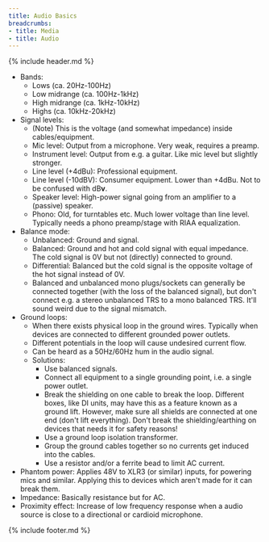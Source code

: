 ```yaml
---
title: Audio Basics
breadcrumbs:
- title: Media
- title: Audio
---
```

{% include header.md %}

- Bands:
    - Lows (ca. 20Hz-100Hz)
    - Low midrange (ca. 100Hz-1kHz)
    - High midrange (ca. 1kHz-10kHz)
    - Highs (ca. 10kHz-20kHz)
- Signal levels:
    - (Note) This is the voltage (and somewhat impedance) inside cables/equipment.
    - Mic level: Output from a microphone. Very weak, requires a preamp.
    - Instrument level: Output from e.g. a guitar. Like mic level but slightly stronger.
    - Line level (+4dBu): Professional equipment.
    - Line level (-10dBV): Consumer equipment. Lower than +4dBu. Not to be confused with dB**v**.
    - Speaker level: High-power signal going from an amplifier to a (passive) speaker.
    - Phono: Old, for turntables etc. Much lower voltage than line level. Typically needs a phono preamp/stage with RIAA equalization.
- Balance mode:
    - Unbalanced: Ground and signal.
    - Balanced: Ground and hot and cold signal with equal impedance. The cold signal is 0V but not (directly) connected to ground.
    - Differential: Balanced but the cold signal is the opposite voltage of the hot signal instead of 0V.
    - Balanced and unbalanced mono plugs/sockets can generally be connected together (with the loss of the balanced signal), but don't connect e.g. a stereo unbalanced TRS to a mono balanced TRS. It'll sound weird due to the signal mismatch.
- Ground loops:
    - When there exists physical loop in the ground wires. Typically when devices are connected to different grounded power outlets.
    - Different potentials in the loop will cause undesired current flow.
    - Can be heard as a 50Hz/60Hz hum in the audio signal.
    - Solutions:
        - Use balanced signals.
        - Connect all equipment to a single grounding point, i.e. a single power outlet.
        - Break the shielding on one cable to break the loop. Different boxes, like DI units, may have this as a feature known as a ground lift. However, make sure all shields are connected at one end (don't lift everything). Don't break the shielding/earthing on devices that needs it for safety reasons!
        - Use a ground loop isolation transformer.
        - Group the ground cables together so no currents get induced into the cables.
        - Use a resistor and/or a ferrite bead to limit AC current.
- Phantom power: Applies 48V to XLR3 (or similar) inputs, for powering mics and similar. Applying this to devices which aren't made for it can break them.
- Impedance: Basically resistance but for AC.
- Proximity effect: Increase of low frequency response when a audio source is close to a directional or cardioid microphone.

{% include footer.md %}
